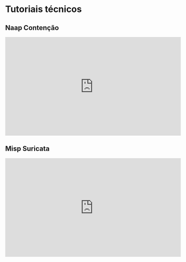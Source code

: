 # Tutoriais técnicos

## Naap Contenção

<iframe width="560" height="315" src="https://youtu.be/kb9F3WKWsSc" frameborder="0" allow="accelerometer; autoplay; clipboard-write; encrypted-media; gyroscope; picture-in-picture" allowfullscreen></iframe>

## Misp Suricata

<iframe width="560" height="315" src="https://youtu.be/IxJ4zsGYDgY" frameborder="0" allow="accelerometer; autoplay; clipboard-write; encrypted-media; gyroscope; picture-in-picture" allowfullscreen></iframe>

